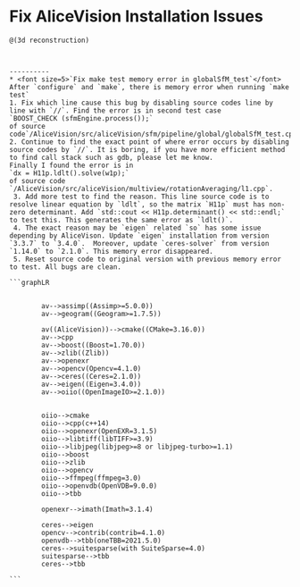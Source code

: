 # Fix AliceVision Installation Issues
	
	@(3d reconstruction)
	
	
	
	----------
	* <font size=5>`Fix make test memory error in globalSfM_test`</font>
	After `configure` and `make`, there is memory error when running `make test`
	1. Fix which line cause this bug by disabling source codes line by line with `//`. Find the error is in second test case
	`BOOST_CHECK (sfmEngine.process());` 
	of source code`/AliceVision/src/aliceVision/sfm/pipeline/global/globalSfM_test.cpp`.
	2. Continue to find the exact point of where error occurs by disabling source codes by `//`. It is boring, if you have more efficient method to find call stack such as gdb, please let me know.
	Finally I found the error is in
	`dx = H11p.ldlt().solve(w1p);`
	of source code `/AliceVision/src/aliceVision/multiview/rotationAveraging/l1.cpp`.
	 3. Add more test to find the reason. This line source code is to resolve linear equation by `ldlt`, so the matrix `H11p` must has non-zero determinant. Add `std::cout << H11p.determinant() << std::endl;` to test this. This generates the same error as `ldlt()`.
	 4. The exact reason may be `eigen` related `so` has some issue depending by AliceVison. Update `eigen` installation from version `3.3.7` to `3.4.0`.  Moreover, update `ceres-solver` from version `1.14.0` to `2.1.0`. This memory error disappeared.
	 5. Reset source code to original version with previous memory error to test. All bugs are clean.
	
	```graphLR
			
			
			av-->assimp((Assimp>=5.0.0))
			av-->geogram((Geogram>=1.7.5))
			
			av((AliceVision))-->cmake((CMake=3.16.0))
			av-->cpp
			av-->boost((Boost=1.70.0))
			av-->zlib((Zlib))
			av-->openexr
			av-->opencv(Opencv=4.1.0)
			av-->ceres((Ceres=2.1.0))
			av-->eigen((Eigen=3.4.0))
			av-->oiio((OpenImageIO>=2.1.0))
			
	
			oiio-->cmake
			oiio-->cpp(c++14)
			oiio-->openexr(OpenEXR=3.1.5)
			oiio-->libtiff(libTIFF>=3.9)
			oiio-->libjpeg(libjpeg>=8 or libjpeg-turbo>=1.1)
			oiio-->boost
			oiio-->zlib
			oiio-->opencv
			oiio-->ffmpeg(ffmpeg=3.0)
			oiio-->openvdb(OpenVDB=9.0.0)
			oiio-->tbb
			
			openexr-->imath(Imath=3.1.4)
			
			ceres-->eigen
			opencv-->contrib(contrib=4.1.0)
			openvdb-->tbb(oneTBB=2021.5.0)
			ceres-->suitesparse(with SuiteSparse=4.0)
			suitesparse-->tbb
			ceres-->tbb
	       
	```
